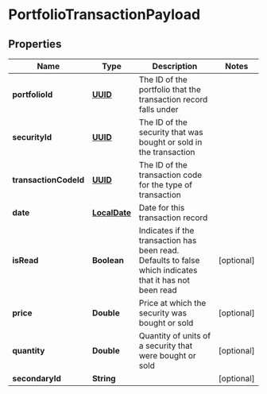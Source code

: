 
# PortfolioTransactionPayload

## Properties
Name | Type | Description | Notes
------------ | ------------- | ------------- | -------------
**portfolioId** | [**UUID**](UUID.md) | The ID of the portfolio that the transaction record falls under | 
**securityId** | [**UUID**](UUID.md) | The ID of the security that was bought or sold in the transaction | 
**transactionCodeId** | [**UUID**](UUID.md) | The ID of the transaction code for the type of transaction | 
**date** | [**LocalDate**](LocalDate.md) | Date for this transaction record | 
**isRead** | **Boolean** | Indicates if the transaction has been read. Defaults to false which indicates that it has not been read |  [optional]
**price** | **Double** | Price at which the security was bought or sold |  [optional]
**quantity** | **Double** | Quantity of units of a security that were bought or sold |  [optional]
**secondaryId** | **String** |  |  [optional]



